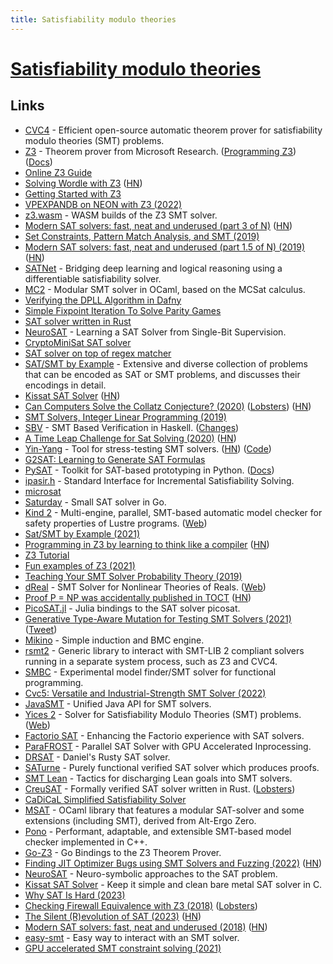 ```yaml
---
title: Satisfiability modulo theories
---
```


# [Satisfiability modulo theories](https://en.wikipedia.org/wiki/Satisfiability_modulo_theories)

## Links

- [CVC4](https://github.com/CVC4/CVC4) - Efficient open-source automatic theorem prover for satisfiability modulo theories (SMT) problems.
- [Z3](https://github.com/Z3Prover/z3/) - Theorem prover from Microsoft Research. ([Programming Z3](http://theory.stanford.edu/~nikolaj/programmingz3.html)) ([Docs](https://github.com/Z3Prover/doc))
- [Online Z3 Guide](https://microsoft.github.io/z3guide/)
- [Solving Wordle with Z3](https://typon.github.io/wordle.html) ([HN](https://news.ycombinator.com/item?id=29886990))
- [Getting Started with Z3](https://rise4fun.com/Z3/tutorial/guide)
- [VPEXPANDB on NEON with Z3 (2022)](https://zeux.io/2022/09/02/vpexpandb-neon-z3/)
- [z3.wasm](https://github.com/cpitclaudel/z3.wasm) - WASM builds of the Z3 SMT solver.
- [Modern SAT solvers: fast, neat and underused (part 3 of N)](https://codingnest.com/modern-sat-solvers-fast-neat-and-underused-part-3-of-n/) ([HN](https://news.ycombinator.com/item?id=19953213))
- [Set Constraints, Pattern Match Analysis, and SMT (2019)](https://arxiv.org/abs/1905.09423)
- [Modern SAT solvers: fast, neat and underused (part 1.5 of N) (2019)](https://codingnest.com/modern-sat-solvers-fast-neat-and-underused-part-1-5-of-n/) ([HN](https://news.ycombinator.com/item?id=21095766))
- [SATNet](https://github.com/locuslab/SATNet) - Bridging deep learning and logical reasoning using a differentiable satisfiability solver.
- [MC2](https://github.com/c-cube/mc2) - Modular SMT solver in OCaml, based on the MCSat calculus.
- [Verifying the DPLL Algorithm in Dafny](https://arxiv.org/pdf/1909.01743.pdf)
- [Simple Fixpoint Iteration To Solve Parity Games](https://arxiv.org/pdf/1909.07659.pdf)
- [SAT solver written in Rust](https://github.com/jix/varisat)
- [NeuroSAT](https://github.com/dselsam/neurosat) - Learning a SAT Solver from Single-Bit Supervision.
- [CryptoMiniSat SAT solver](https://github.com/msoos/cryptominisat)
- [SAT solver on top of regex matcher](https://yurichev.com/news/20200621_regex_SAT/)
- [SAT/SMT by Example](https://yurichev.com/SAT_SMT.html) - Extensive and diverse collection of problems that can be encoded as SAT or SMT problems, and discusses their encodings in detail.
- [Kissat SAT Solver](http://fmv.jku.at/kissat/) ([HN](https://news.ycombinator.com/item?id=23979388))
- [Can Computers Solve the Collatz Conjecture? (2020)](https://www.quantamagazine.org/can-computers-solve-the-collatz-conjecture-20200826/) ([Lobsters](https://lobste.rs/s/ylgnlq/computer_scientists_attempt_corner)) ([HN](https://news.ycombinator.com/item?id=24288963))
- [SMT Solvers, Integer Linear Programming (2019)](https://shapr.github.io/posts/2019-07-10-smt-solvers.html)
- [SBV](https://github.com/LeventErkok/sbv) - SMT Based Verification in Haskell. ([Changes](https://github.com/LeventErkok/sbv/blob/master/CHANGES.md))
- [A Time Leap Challenge for Sat Solving (2020)](https://arxiv.org/abs/2008.02215) ([HN](https://arxiv.org/abs/2008.02215))
- [Yin-Yang](https://testsmt.github.io/) - Tool for stress-testing SMT solvers. ([HN](https://news.ycombinator.com/item?id=25123138)) ([Code](https://github.com/testsmt/yinyang))
- [G2SAT: Learning to Generate SAT Formulas](https://github.com/JiaxuanYou/G2SAT)
- [PySAT](https://github.com/pysathq/pysat) - Toolkit for SAT-based prototyping in Python. ([Docs](https://pysathq.github.io/))
- [ipasir.h](https://github.com/biotomas/ipasir) - Standard Interface for Incremental Satisfiability Solving.
- [microsat](https://github.com/marijnheule/microsat)
- [Saturday](https://github.com/cespare/saturday) - Small SAT solver in Go.
- [Kind 2](https://github.com/kind2-mc/kind2) - Multi-engine, parallel, SMT-based automatic model checker for safety properties of Lustre programs. ([Web](https://kind2-mc.github.io/kind2/))
- [Sat/SMT by Example (2021)](https://sat-smt.codes/SAT_SMT_by_example.pdf)
- [Programming in Z3 by learning to think like a compiler](https://bellmar.medium.com/programming-in-z3-by-learning-to-think-like-a-compiler-401fd46828d5) ([HN](https://news.ycombinator.com/item?id=27025289))
- [Z3 Tutorial](https://colab.research.google.com/github/philzook58/z3_tutorial/blob/master/Z3%20Tutorial.ipynb)
- [Fun examples of Z3 (2021)](https://twitter.com/andrew_n_carr/status/1390723195607552000)
- [Teaching Your SMT Solver Probability Theory (2019)](https://barghouthi.github.io/2019/07/15/smt-probability/)
- [dReal](https://github.com/dreal/dreal4) - SMT Solver for Nonlinear Theories of Reals. ([Web](https://dreal.github.io/))
- [Proof P = NP was accidentally published in TOCT](https://twitter.com/danluu/status/1417215848633159689) ([HN](https://news.ycombinator.com/item?id=27886900))
- [PicoSAT.jl](https://github.com/sisl/PicoSAT.jl) - Julia bindings to the SAT solver picosat.
- [Generative Type-Aware Mutation for Testing SMT Solvers (2021)](https://wintered.github.io/papers/park-etal-oopsla21.pdf) ([Tweet](https://twitter.com/DominikWinterer/status/1449003168168357888))
- [Mikino](https://github.com/OCamlPro/mikino_bin) - Simple induction and BMC engine.
- [rsmt2](https://github.com/kino-mc/rsmt2) - Generic library to interact with SMT-LIB 2 compliant solvers running in a separate system process, such as Z3 and CVC4.
- [SMBC](https://github.com/c-cube/smbc) - Experimental model finder/SMT solver for functional programming.
- [Cvc5: Versatile and Industrial-Strength SMT Solver (2022)](https://homepages.dcc.ufmg.br/~hbarbosa/papers/tacas2022.pdf)
- [JavaSMT](https://github.com/sosy-lab/java-smt) - Unified Java API for SMT solvers.
- [Yices 2](https://github.com/SRI-CSL/yices2) - Solver for Satisfiability Modulo Theories (SMT) problems. ([Web](https://yices.csl.sri.com/))
- [Factorio SAT](https://github.com/R-O-C-K-E-T/Factorio-SAT) - Enhancing the Factorio experience with SAT solvers.
- [ParaFROST](https://github.com/muhos/ParaFROST) - Parallel SAT Solver with GPU Accelerated Inprocessing.
- [DRSAT](https://github.com/danielschemmel/drsat) - Daniel's Rusty SAT solver.
- [SATurne](https://github.com/jdrprod/SATurne) - Purely functional verified SAT solver which produces proofs.
- [SMT Lean](https://github.com/ufmg-smite/lean-smt) - Tactics for discharging Lean goals into SMT solvers.
- [CreuSAT](https://github.com/sarsko/CreuSAT) - Formally verified SAT solver written in Rust. ([Lobsters](https://lobste.rs/s/glcgko/creusat_formally_verified_sat_solver))
- [CaDiCaL Simplified Satisfiability Solver](https://github.com/arminbiere/cadical)
- [MSAT](https://github.com/Gbury/mSAT) - OCaml library that features a modular SAT-solver and some extensions (including SMT), derived from Alt-Ergo Zero.
- [Pono](https://github.com/upscale-project/pono) - Performant, adaptable, and extensible SMT-based model checker implemented in C++.
- [Go-Z3](https://github.com/mitchellh/go-z3) - Go Bindings to the Z3 Theorem Prover.
- [Finding JIT Optimizer Bugs using SMT Solvers and Fuzzing (2022)](https://www.pypy.org/posts/2022/12/jit-bug-finding-smt-fuzzing.html) ([HN](https://news.ycombinator.com/item?id=34005791))
- [NeuroSAT](https://github.com/dmeoli/NeuroSAT) - Neuro-symbolic approaches to the SAT problem.
- [Kissat SAT Solver](https://github.com/arminbiere/kissat) - Keep it simple and clean bare metal SAT solver in C.
- [Why SAT Is Hard (2023)](https://matklad.github.io/2023/02/21/why-SAT-is-hard.html)
- [Checking Firewall Equivalence with Z3 (2018)](https://ahelwer.ca/post/2018-02-13-z3-firewall/) ([Lobsters](https://lobste.rs/s/nehquh/checking_firewall_equivalence_with_z3))
- [The Silent (R)evolution of SAT (2023)](https://cacm.acm.org/magazines/2023/6/273222-the-silent-revolution-of-sat/fulltext) ([HN](https://news.ycombinator.com/item?id=36079115))
- [Modern SAT solvers: fast, neat and underused (2018)](https://codingnest.com/modern-sat-solvers-fast-neat-underused-part-1-of-n/) ([HN](https://news.ycombinator.com/item?id=36087464))
- [easy-smt](https://github.com/elliottt/easy-smt) - Easy way to interact with an SMT solver.
- [GPU accelerated SMT constraint solving (2021)](https://blog.osiris.cyber.nyu.edu/2021/01/11/gpu-accelerated-smt-constraint-solving/)
